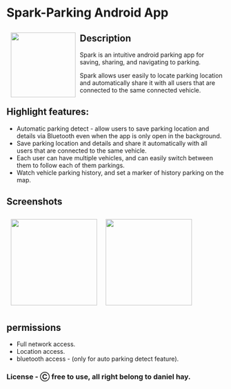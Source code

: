 # Spark-Parking Android App
<img src="https://i.ibb.co/DpH3szG/parking-copy.png" align="left"
width="150" hspace="10" vspace="10">
## Description

Spark is an intuitive android parking app for saving, sharing, and navigating to parking.

Spark allows user easily to locate parking location
and automatically share it with all users that are connected to the same connected vehicle.








## Highlight features:
* Automatic parking detect - allow users to save parking location and details via Bluetooth even when the app is only open in the background.
* Save parking location and details and share it automatically with all users that are connected to the same vehicle.
* Each user can have multiple vehicles, and can easily switch between them to follow each of them parkings.
* Watch vehicle parking history, and set a marker of history parking on the map.
## Screenshots
[<img src="/readme/Wallabag%20Reading%20List.png" align="left"
width="200"
    hspace="10" vspace="10">](/readme/Wallabag%20Reading%20List.png![image](https://user-images.githubusercontent.com/73787085/109420220-eca48080-79d9-11eb-8184-1a051c69bf04.png)
)
[<img src="/readme/Wallabag%20Article%20View.png" align="center"
width="200"
    hspace="10" vspace="10">](/readme/Wallabag%20Article%20View.png![image](https://user-images.githubusercontent.com/73787085/109420223-f0d09e00-79d9-11eb-8b8f-76b24f3775f5.png)
)

## permissions
* Full network access.
* Location access.
* bluetooth access - (only for auto parking detect feature).
### License - Ⓒ free to use, all right belong to daniel hay.
